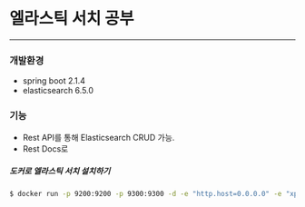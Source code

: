 # 엘라스틱 서치 공부

---

### 개발환경
 - spring boot 2.1.4
 - elasticsearch 6.5.0
 
### 기능
 - Rest API를 통해 Elasticsearch CRUD 가능.
 - Rest Docs로 

##### 도커로 엘라스틱 서치 설치하기
```bash
$ docker run -p 9200:9200 -p 9300:9300 -d -e "http.host=0.0.0.0" -e "xpack.security.enabled=false" -e "transport.host=0.0.0.0" --name es-spring-2 docker.elastic.co/elasticsearch/elasticsearch:6.5.0
```
